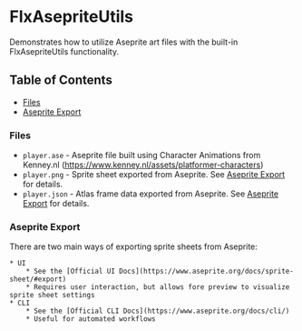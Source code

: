 # FlxAsepriteUtils

Demonstrates how to utilize Aseprite art files with the built-in FlxAsepriteUtils functionality.

## Table of Contents

* [Files](#files)
* [Aseprite Export](#aseprite-export)

### Files

* `player.ase` - Aseprite file built using Character Animations from Kenney.nl (https://www.kenney.nl/assets/platformer-characters)
* `player.png` - Sprite sheet exported from Aseprite. See [Aseprite Export](#aseprite-export) for details.
* `player.json` - Atlas frame data exported from Aseprite. See [Aseprite Export](#aseprite-export) for details.

### Aseprite Export

There are two main ways of exporting sprite sheets from Aseprite:

	* UI
    	* See the [Official UI Docs](https://www.aseprite.org/docs/sprite-sheet/#export)
    	* Requires user interaction, but allows fore preview to visualize sprite sheet settings
	* CLI
    	* See the [Official CLI Docs](https://www.aseprite.org/docs/cli/)
    	* Useful for automated workflows